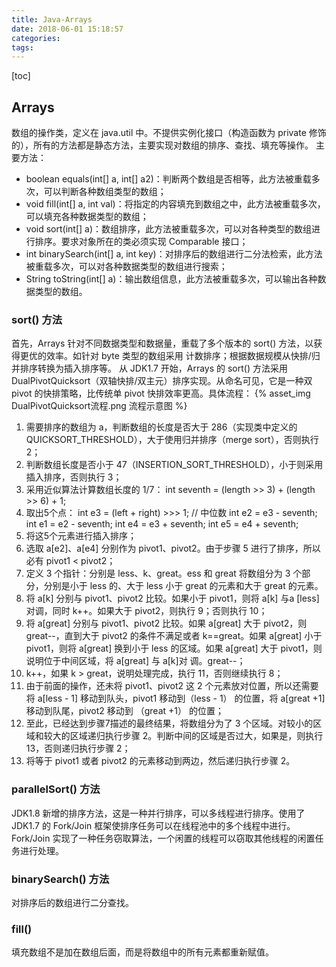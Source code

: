 ```yaml
---
title: Java-Arrays
date: 2018-06-01 15:18:57
categories:
tags:
---
```

[toc]
## Arrays
数组的操作类，定义在 java.util 中。不提供实例化接口（构造函数为 private 修饰的），所有的方法都是静态方法，主要实现对数组的排序、查找、填充等操作。
主要方法：
* boolean equals(int[] a, int[] a2)：判断两个数组是否相等，此方法被重载多次，可以判断各种数组类型的数组；
* void fill(int[] a, int val)：将指定的内容填充到数组之中，此方法被重载多次，可以填充各种数据类型的数组；
* void sort(int[] a)：数组排序，此方法被重载多次，可以对各种类型的数组进行排序。要求对象所在的类必须实现 Comparable 接口；
* int binarySearch(int[] a, int key)：对排序后的数组进行二分法检索，此方法被重载多次，可以对各种数据类型的数组进行搜索；
* String toString(int[] a)：输出数组信息，此方法被重载多次，可以输出各种数据类型的数组。

### sort() 方法
首先，Arrays 针对不同数据类型和数据量，重载了多个版本的 sort() 方法，以获得更优的效率。如针对 byte 类型的数组采用 计数排序；根据数据规模从快排/归并排序转换为插入排序等。
从 JDK1.7 开始，Arrays 的 sort() 方法采用 DualPivotQuicksort（双轴快排/双主元）排序实现。从命名可见，它是一种双 pivot 的快排策略，比传统单 pivot 快排效率更高。具体流程：
{% asset_img DualPivotQuicksort流程.png 流程示意图 %}
1. 需要排序的数组为 a，判断数组的长度是否大于 286（实现类中定义的 QUICKSORT_THRESHOLD），大于使用归并排序（merge sort），否则执行2；
2. 判断数组长度是否小于 47（INSERTION_SORT_THRESHOLD），小于则采用插入排序，否则执行 3；
3. 采用近似算法计算数组长度的 1/7：
int seventh = (length >> 3) + (length >> 6) + 1;
4. 取出5个点：
int e3 = (left + right) >>> 1;  // 中位数
int e2 = e3 - seventh;
int e1 = e2 - seventh;
int e4 = e3 + seventh;
int e5 = e4 + seventh;
5. 将这5个元素进行插入排序；
6. 选取 a[e2]、a[e4] 分别作为 pivot1、pivot2。由于步骤 5 进行了排序，所以必有 pivot1 < pivot2；
7. 定义 3 个指针：分别是 less、k、great。ess 和 great 将数组分为 3 个部分，分别是小于 less 的、大于 less 小于 great 的元素和大于 great 的元素。 
8. 将 a[k] 分别与 pivot1、pivot2 比较。如果小于 pivot1，则将 a[k] 与a [less] 对调，同时 k++。如果大于 pivot2，则执行 9；否则执行 10；
9. 将 a[great] 分别与 pivot1、pivot2 比较。如果 a[great] 大于 pivot2，则 great--，直到大于 pivot2 的条件不满足或者 k==great。如果 a[great] 小于 pivot1，则将 a[great] 换到小于 less 的区域。如果 a[great] 大于 pivot1，则说明位于中间区域，将 a[great] 与 a[k]对 调。great--；
10. k++，如果 k > great，说明处理完成，执行 11，否则继续执行 8；
11. 由于前面的操作，还未将 pivot1、pivot2 这 2 个元素放对位置，所以还需要将 a[less - 1] 移动到队头，pivot1 移动到（less - 1） 的位置，将 a[great +1] 移动到队尾，pivot2 移动到 （great +1） 的位置；
12. 至此，已经达到步骤7描述的最终结果，将数组分为了 3 个区域。对较小的区域和较大的区域递归执行步骤 2。判断中间的区域是否过大，如果是，则执行 13，否则递归执行步骤 2；
13. 将等于 pivot1 或者 pivot2 的元素移动到两边，然后递归执行步骤 2。

### parallelSort() 方法
JDK1.8 新增的排序方法，这是一种并行排序，可以多线程进行排序。使用了 JDK1.7 的 Fork/Join 框架使排序任务可以在线程池中的多个线程中进行。Fork/Join 实现了一种任务窃取算法，一个闲置的线程可以窃取其他线程的闲置任务进行处理。

### binarySearch() 方法
对排序后的数组进行二分查找。

### fill()
填充数组不是加在数组后面，而是将数组中的所有元素都重新赋值。